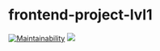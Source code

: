 # frontend-project-lvl1
[![Maintainability](https://api.codeclimate.com/v1/badges/a99a88d28ad37a79dbf6/maintainability)](https://codeclimate.com/github/codeclimate/codeclimate/maintainability)
[![](https://github.com/MariaChumerina/frontend-project-lvl1/workflows/lint/badge.svg)](https://github.com/MariaChumerina/frontend-project-lvl1/actions)
